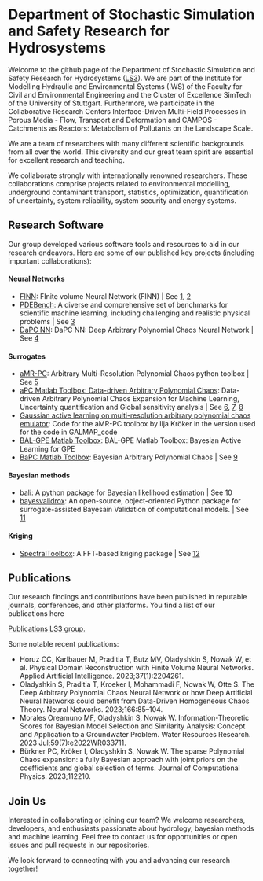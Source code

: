 # Department of Stochastic Simulation and Safety Research for Hydrosystems 

Welcome to the github page of the Department of Stochastic Simulation and Safety Research for Hydrosystems ([LS3](https://www.iws.uni-stuttgart.de/en/ls3/)). We are part of the Institute for Modelling Hydraulic and Environmental Systems (IWS) of the Faculty for Civil and Environmental Engineering and the Cluster of Excellence SimTech of the University of Stuttgart.  Furthermore, we participate in the Collaborative Research Centers Interface-Driven Multi-Field Processes in Porous Media - Flow, Transport and Deformation and CAMPOS - Catchments as Reactors: Metabolism of Pollutants on the Landscape Scale.

We are a team of researchers with many different scientific backgrounds from all over the world. This diversity and our great team spirit are essential for excellent research and teaching.

We collaborate strongly with internationally renowned researchers. These collaborations comprise projects related to environmental modelling, underground contaminant transport, statistics, optimization, quantification of uncertainty, system reliability, system security and energy systems.


## Research Software

Our group developed various software tools and resources to aid in our research endeavors. Here are some of our published key projects (including important collaborations):

#### Neural Networks
- [FINN](https://github.com/LS3-university-of-stuttgart/finn): FInite volume Neural Network (FINN) | See [1](https://doi.org/10.1029/2022WR033149), [2](https://doi.org/10.1007/978-3-031-15919-0_45)
- [PDEBench](https://github.com/LS3-university-of-stuttgart/PDEBench): A diverse and comprehensive set of benchmarks for scientific machine learning, including challenging and realistic physical problems | See [3](https://doi.org/10.48550/arXiv.2210.07182)
- [DaPC NN](https://uk.mathworks.com/matlabcentral/fileexchange/112110-dapc-nn-deep-arbitrary-polynomial-chaos-neural-network?s_tid=prof_contriblnk): DaPC NN: Deep Arbitrary Polynomial Chaos Neural Network | See [4](https://doi.org/10.1016/j.neunet.2023.06.036)
#### Surrogates
- [aMR-PC](https://github.com/LS3-university-of-stuttgart/aMR-PC): Arbitrary Multi-Resolution Polynomial Chaos python toolbox | See [5](https://doi.org/10.1016/j.ress.2022.108376)
- [aPC Matlab Toolbox: Data-driven Arbitrary Polynomial Chaos](https://www.mathworks.com/matlabcentral/fileexchange/72014-apc-matlab-toolbox-data-driven-arbitrary-polynomial-chaos/): Data-driven Arbitrary Polynomial Chaos Expansion for Machine Learning, Uncertainty quantification and Global sensitivity analysis | See [6](https://doi.org/10.1016/j.ress.2012.05.002), [7](https://doi.org/10.1016%2Fj.ress.2017.08.010), [8](https://doi.org/10.1016/j.advwatres.2011.11.001)
- [Gaussian active learning on multi-resolution arbitrary polynomial chaos emulator](https://doi.org/10.18419/darus-2829): Code for the aMR-PC toolbox by Ilja Kröker in the version used for the code in GALMAP_code 
- [BAL-GPE Matlab Toolbox](https://uk.mathworks.com/matlabcentral/fileexchange/74794-bal-gpe-matlab-toolbox-bayesian-active-learning-for-gpe?s_tid=prof_contriblnk): BAL-GPE Matlab Toolbox: Bayesian Active Learning for GPE 
- [BaPC Matlab Toolbox](https://uk.mathworks.com/matlabcentral/fileexchange/74006-bapc-matlab-toolbox-bayesian-arbitrary-polynomial-chaos?s_tid=prof_contriblnk): Bayesian Arbitrary Polynomial Chaos | See [9](https://doi.org/10.1016/j.egypro.2013.08.046)


#### Bayesian methods
- [bali](https://github.com/LS3-university-of-stuttgart/bali): A python package for Bayesian likelihood estimation | See [10](https://doi.org/10.1137/15M1047659)
- [bayesvalidrox](https://pypi.org/project/bayesvalidrox/): An open-source, object-oriented Python package for surrogate-assisted Bayesain Validation of computational models. | See [11](https://doi.org/10.48550/arXiv.2106.13639)

#### Kriging

- [SpectralToolbox](https://github.com/LS3-university-of-stuttgart/SpectralToolbox): A FFT-based kriging package | See [12](https://doi.org/10.1007/s11004-009-9220-x)


## Publications

Our research findings and contributions have been published in reputable journals, conferences, and other platforms. You find a list of our publications here

[Publications LS3 group.](https://www.iws.uni-stuttgart.de/en/ls3/publications/)

Some notable recent publications:

* Horuz CC, Karlbauer M, Praditia T, Butz MV, Oladyshkin S, Nowak W, et  al. Physical Domain Reconstruction with Finite Volume Neural Networks.  Applied Artificial Intelligence. 2023;37(1):2204261.
* Oladyshkin S, Praditia T, Kroeker I, Mohammadi F, Nowak W, Otte S. The  Deep Arbitrary Polynomial Chaos Neural Network or how Deep Artificial  Neural Networks could benefit from Data-Driven Homogeneous Chaos Theory. Neural Networks. 2023;166:85–104.
* Morales Oreamuno MF, Oladyshkin S, Nowak W. Information-Theoretic Scores for Bayesian Model Selection and Similarity Analysis: Concept and  Application to a Groundwater Problem. Water Resources Research. 2023  Jul;59(7):e2022WR033711.
* Bürkner PC, Kröker I, Oladyshkin S, Nowak W. The sparse Polynomial Chaos expansion: a fully Bayesian approach with joint priors on the  coefficients and global selection of terms. Journal of Computational  Physics. 2023;112210.

## Join Us

Interested in collaborating or joining our team? We welcome researchers, developers, and enthusiasts passionate about hydrology, bayesian methods and machine learning. Feel free to contact us for opportunities or open issues and pull requests in our repositories.

We look forward to connecting with you and advancing our research together!
